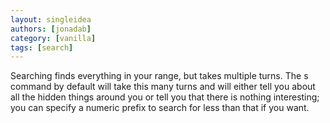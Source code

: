```yaml
---
layout: singleidea
authors: [jonadab]
category: [vanilla]
tags: [search]
---
```

Searching finds everything in your range, but takes multiple turns. The s command by default will take this many turns and will either tell you about all the hidden things around you or tell you that there is nothing interesting; you can specify a numeric prefix to search for less than that if you want.
